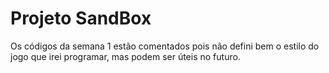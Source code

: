 # Projeto SandBox
 Os códigos da semana 1 estão comentados pois não defini bem o estilo do jogo que irei programar, mas podem ser úteis no futuro.